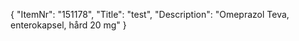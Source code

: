 {
  "ItemNr": "151178",
  "Title": "test",
  "Description": "Omeprazol Teva, enterokapsel, hård 20 mg"
}